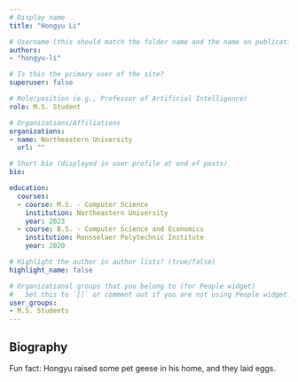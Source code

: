 ```yaml
---
# Display name
title: "Hongyu Li"

# Username (this should match the folder name and the name on publications)
authors:
- "hongyu-li"

# Is this the primary user of the site?
superuser: false

# Role/position (e.g., Professor of Artificial Intelligence)
role: M.S. Student

# Organizations/Affiliations
organizations:
- name: Northeastern University
  url: ""

# Short bio (displayed in user profile at end of posts)
bio:

education:
  courses:
  - course: M.S. - Computer Science
    institution: Northeastern University
    year: 2023
  - course: B.S. - Computer Science and Economics
    institution: Rensselaer Polytechnic Institute
    year: 2020

# Highlight the author in author lists? (true/false)
highlight_name: false

# Organizational groups that you belong to (for People widget)
#   Set this to `[]` or comment out if you are not using People widget.
user_groups:
- M.S. Students
---
```

## Biography

Fun fact: Hongyu raised some pet geese in his home, and they laid eggs.
